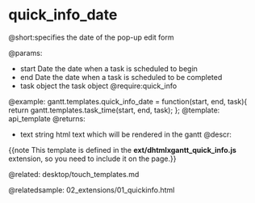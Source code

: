quick_info_date
=============
@short:specifies the date of the pop-up edit form
	
@params: 
- start	Date	the date when a task is scheduled to begin
- end	Date	the date when  a task is scheduled to be completed
- task	object	the task object
@require:quick_info


@example:
gantt.templates.quick_info_date = function(start, end, task){
       return gantt.templates.task_time(start, end, task);
};
@template:	api_template
@returns:
- text		string		html text which will be rendered in the gantt
@descr:

{{note This template is defined in the **ext/dhtmlxgantt_quick_info.js** extension, so you need to include it on the page.}}



@related:
	desktop/touch_templates.md

@relatedsample:
02_extensions/01_quickinfo.html